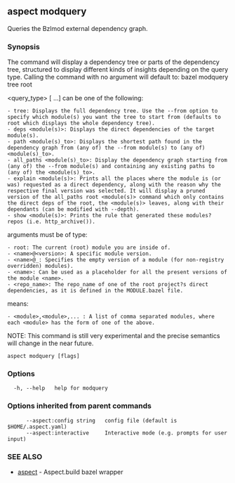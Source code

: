 ## aspect modquery

Queries the Bzlmod external dependency graph.

### Synopsis

The command will display a dependency tree or parts of the dependency tree, structured to display different kinds of insights depending on the query type.
Calling the command with no argument will default to:
bazel modquery tree root

<query_type> [<args> ...] can be one of the following:

    - tree: Displays the full dependency tree. Use the --from option to specify which module(s) you want the tree to start from (defaults to root which displays the whole dependency tree).
    - deps <module(s)>: Displays the direct dependencies of the target module(s).
    - path <module(s)_to>: Displays the shortest path found in the dependency graph from (any of) the --from module(s) to (any of) <module(s)_to>.
    - all_paths <module(s)_to>: Display the dependency graph starting from (any of) the --from module(s) and containing any existing paths to (any of) the <module(s)_to>.
    - explain <module(s)>: Prints all the places where the module is (or was) requested as a direct dependency, along with the reason why the respective final version was selected. It will display a pruned version of the all_paths root <module(s)> command which only contains the direct deps of the root, the <module(s)> leaves, along with their dependants (can be modified with --depth).
    - show <module(s)>: Prints the rule that generated these modules? repos (i.e. http_archive()).

<module> arguments must be of type:

    - root: The current (root) module you are inside of.
    - <name>@<version>: A specific module version.
    - <name>@_: Specifies the empty version of a module (for non-registry overridden) modules).
    - <name>: Can be used as a placeholder for all the present versions of the module <name>.
    - <repo_name>: The repo_name of one of the root project?s direct dependencies, as it is defined in the MODULE.bazel file.

<modules> means:

    - <module>,<module>,... : A list of comma separated modules, where each <module> has the form of one of the above.

NOTE: This command is still very experimental and the precise semantics
will change in the near future.

```
aspect modquery [flags]
```

### Options

```
  -h, --help   help for modquery
```

### Options inherited from parent commands

```
      --aspect:config string   config file (default is $HOME/.aspect.yaml)
      --aspect:interactive     Interactive mode (e.g. prompts for user input)
```

### SEE ALSO

* [aspect](aspect.md)	 - Aspect.build bazel wrapper

